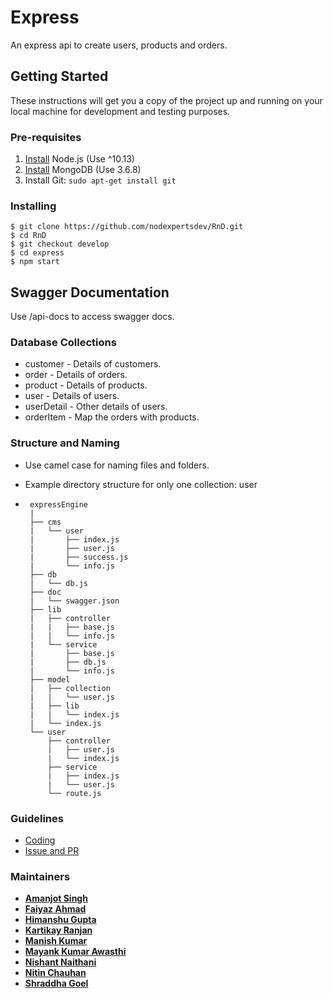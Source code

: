 # Express

An express api to create users, products and orders.


## Getting Started

These instructions will get you a copy of the project up and running on your local machine for development and testing purposes.

### Pre-requisites
1. [Install](https://nodejs.org/en/download/package-manager/#debian-and-ubuntu-based-linux-distributions) Node.js (Use ^10.13)
2. [Install](https://docs.mongodb.com/master/tutorial/install-mongodb-on-ubuntu/#using-deb-packages-recommended) MongoDB (Use 3.6.8)
3. Install Git: `sudo apt-get install git`

### Installing

	$ git clone https://github.com/nodexpertsdev/RnD.git
    $ cd RnD
    $ git checkout develop
    $ cd express
    $ npm start

## Swagger Documentation

Use /api-docs to access swagger docs.

### Database Collections

* customer - Details of customers.
* order - Details of orders.
* product - Details of products.
* user - Details of users.
* userDetail - Other details of users.
* orderItem - Map the orders with products.

### Structure and Naming

* Use camel case for naming files and folders.
* Example directory structure for only one collection: user

*  ```
    expressEngine
    |
    ├── cms
    |   └── user
    |       ├── index.js
    |       ├── user.js
    |       ├── success.js
    |       └── info.js
    ├── db
    |   └── db.js
    ├── doc
    |   └── swagger.json
    ├── lib
    |   ├── controller
    |   |   ├── base.js
    |   |   └── info.js
    |   └── service
    |       ├── base.js
    |       ├── db.js
    |       └── info.js
    ├── model
    |   ├── collection
    |   |   └── user.js
    |   ├── lib
    |   |   └── index.js
    |   └── index.js
    └── user
        ├── controller
        |   ├── user.js
        |   └── index.js
        ├── service
        |   ├── index.js
        |   └── user.js
        └── route.js

### Guidelines

* [Coding](https://github.com/nodexpertsdev/RnD/blob/develop/CODING.md)
* [Issue and PR](https://github.com/nodexpertsdev/RnD/blob/develop/ISSUE_AND_PR.md)

### Maintainers
* **[Amanjot Singh](https://github.com/amanjotSuccessive)**
* **[Faiyaz Ahmad](https://github.com/faiyaz24)**
* **[Himanshu Gupta](https://github.com/himanshu-nodex)**
* **[Kartikay Ranjan](https://github.com/kartikay-nx)**
* **[Manish Kumar](https://github.com/manish-nx)**
* **[Mayank Kumar Awasthi](https://github.com/mayank-nx)**
* **[Nishant Naithani](https://github.com/NishantNaithani1997)**
* **[Nitin Chauhan](https://github.com/Nitin17SS)**
* **[Shraddha Goel](https://github.com/shraddhagoelss)**
